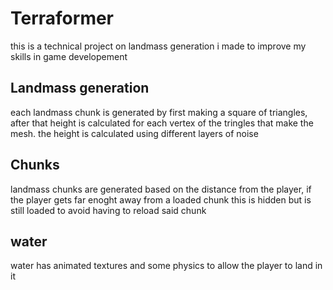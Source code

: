 # Terraformer
this is a technical project on landmass generation i made to improve my skills in game developement

## Landmass generation
each landmass chunk is generated by first making a square of triangles, after that height is calculated for each vertex of the tringles that make the mesh.
the height is calculated using different layers of noise

## Chunks
landmass chunks are generated based on the distance from the player,
if the player gets far enoght away from a loaded chunk this is hidden but is still loaded to avoid having to reload said chunk

## water
water has animated textures and some physics to allow the player to land in it
